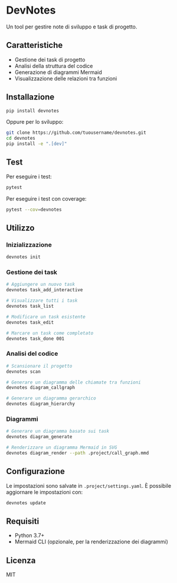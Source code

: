 # DevNotes

Un tool per gestire note di sviluppo e task di progetto.

## Caratteristiche

- Gestione dei task di progetto
- Analisi della struttura del codice
- Generazione di diagrammi Mermaid
- Visualizzazione delle relazioni tra funzioni

## Installazione

```bash
pip install devnotes
```

Oppure per lo sviluppo:

```bash
git clone https://github.com/tuousername/devnotes.git
cd devnotes
pip install -e ".[dev]"
```

## Test

Per eseguire i test:

```bash
pytest
```

Per eseguire i test con coverage:

```bash
pytest --cov=devnotes
```

## Utilizzo

### Inizializzazione

```bash
devnotes init
```

### Gestione dei task

```bash
# Aggiungere un nuovo task
devnotes task_add_interactive

# Visualizzare tutti i task
devnotes task_list

# Modificare un task esistente
devnotes task_edit

# Marcare un task come completato
devnotes task_done 001
```

### Analisi del codice

```bash
# Scansionare il progetto
devnotes scan

# Generare un diagramma delle chiamate tra funzioni
devnotes diagram_callgraph

# Generare un diagramma gerarchico
devnotes diagram_hierarchy
```

### Diagrammi

```bash
# Generare un diagramma basato sui task
devnotes diagram_generate

# Renderizzare un diagramma Mermaid in SVG
devnotes diagram_render --path .project/call_graph.mmd
```

## Configurazione

Le impostazioni sono salvate in `.project/settings.yaml`. È possibile aggiornare le impostazioni con:

```bash
devnotes update
```

## Requisiti

- Python 3.7+
- Mermaid CLI (opzionale, per la renderizzazione dei diagrammi)

## Licenza

MIT
